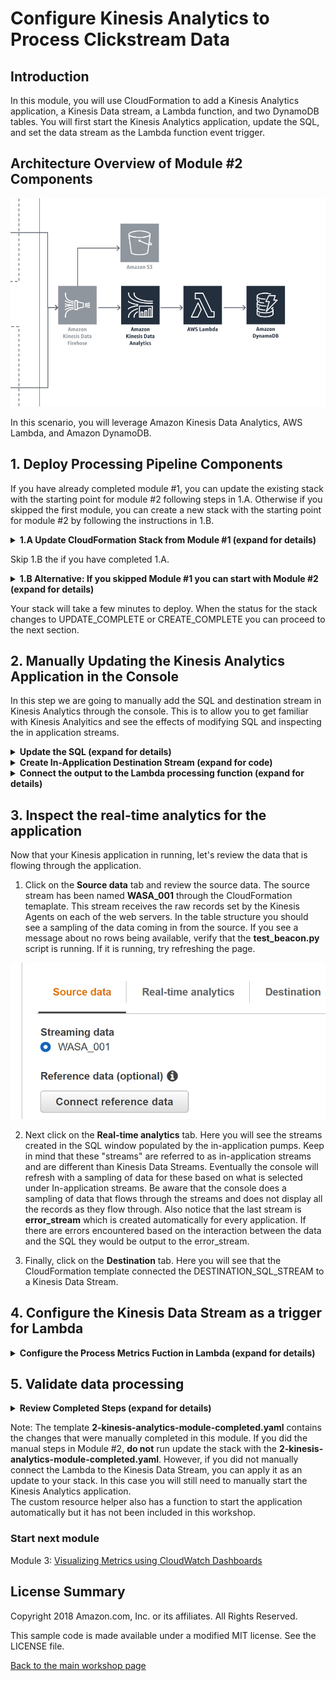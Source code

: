 #  Configure Kinesis Analytics to Process Clickstream Data

## Introduction

In this module, you will use CloudFormation to add a Kinesis Analytics application, a Kinesis Data stream, a Lambda function, and two DynamoDB tables.  You will first start the Kinesis Analytics application, update the SQL, and set the data stream as the Lambda function event trigger.

## Architecture Overview of Module #2 Components

![module-2-diagram](../images/module-2.png)

In this scenario, you will leverage Amazon Kinesis Data Analytics, AWS Lambda, and Amazon DynamoDB.

## 1. Deploy Processing Pipeline Components

If you have already completed module #1, you can update the existing stack with the starting point for module #2 following steps in 1.A.  Otherwise if you skipped the first module, you can create a new stack with the starting point for module #2 by following the instructions in 1.B. 

<details>
<summary><strong>1.A Update CloudFormation Stack from Module #1 (expand for details)</strong></summary><p>


1.	Right click the **Launch Stack** link below and "open in new tab"

Region| Launch
------|-----
EU (Ireland) | [![Launch Module 1 in ](http://docs.aws.amazon.com/AWSCloudFormation/latest/UserGuide/images/cloudformation-launch-stack-button.png)](https://console.aws.amazon.com/cloudformation/home?region=eu-west-1#/stacks/new?stackName=realtime-analytics-workshop&templateURL=https://s3-us-west-2.amazonaws.com/realtime-analytics-workshop/2-kinesis-analytics-module-update.yaml)
US West (Oregon) | [![Launch Module 1 in ](http://docs.aws.amazon.com/AWSCloudFormation/latest/UserGuide/images/cloudformation-launch-stack-button.png)](https://console.aws.amazon.com/cloudformation/home?region=us-west-2#/stacks/new?stackName=realtime-analytics-workshop&templateURL=https://s3-us-west-2.amazonaws.com/realtime-analytics-workshop/2-kinesis-analytics-module-update.yaml)
US West (N. Virginia) | [![Launch Module 1 in ](http://docs.aws.amazon.com/AWSCloudFormation/latest/UserGuide/images/cloudformation-launch-stack-button.png)](https://console.aws.amazon.com/cloudformation/home?region=us-east-1#/stacks/new?stackName=realtime-analytics-workshop&templateURL=https://s3-us-west-2.amazonaws.com/realtime-analytics-workshop/2-kinesis-analytics-module-update.yaml)

2.	Click **Next** on the Select Template page.

![Configuring CloudFormation Stack](../images/module-1-next.png)

3.	Click **Next**.
4.	Click **Next** Again. (skipping IAM advanced section)
5.	On the Review page, check the box to acknowledge that CloudFormation will create IAM resources and click **Create**.

![iam-accept](../images/iam-accept.png)

</p></details>

<p>  

Skip 1.B the if you have completed 1.A.  

</p>  


<details>
<summary><strong>1.B Alternative: If you skipped Module #1 you can start with Module #2 (expand for details)</strong></summary><p>  

<p>  

If you sucessfully completed Module 1, **skip this section**. Otherwise, you can start by launching the Module 2 starting template.  

</p>  


1.	Right click the **Launch Stack** link below and "open in new tab"

Region| Launch
------|-----
EU (Ireland) | [![Launch Module 2 in ](http://docs.aws.amazon.com/AWSCloudFormation/latest/UserGuide/images/cloudformation-launch-stack-button.png)](https://console.aws.amazon.com/cloudformation/home?region=eu-west-1#/stacks/new?stackName=realtime-analytics-workshop&templateURL=https://s3-us-west-2.amazonaws.com/realtime-analytics-workshop/2-kinesis-analytics-module-completed.yaml)
US West (Oregon) | [![Launch Module 2 in ](http://docs.aws.amazon.com/AWSCloudFormation/latest/UserGuide/images/cloudformation-launch-stack-button.png)](https://console.aws.amazon.com/cloudformation/home?region=us-west-2#/stacks/new?stackName=realtime-analytics-workshop&templateURL=https://s3-us-west-2.amazonaws.com/realtime-analytics-workshop/2-kinesis-analytics-module-completed.yaml)
US West (N. Virginia) | [![Launch Module 2 in ](http://docs.aws.amazon.com/AWSCloudFormation/latest/UserGuide/images/cloudformation-launch-stack-button.png)](https://console.aws.amazon.com/cloudformation/home?region=us-east-1#/stacks/new?stackName=realtime-analytics-workshop&templateURL=https://s3-us-west-2.amazonaws.com/realtime-analytics-workshop/2-kinesis-analytics-module-completed.yaml)

2.	Click **Next** on the Select Template page.

![Configuring CloudFormation Stack](../images/module-1-next.png)

3.	Click **Next**.
4.	Click **Next** Again. (skipping IAM advanced section)
5.	On the Review page, check the box to acknowledge that CloudFormation will create IAM resources and click **Create**.

![iam-accept](../images/iam-accept.png)

When you see the stack showing a **CREATE_COMPLETE** status, you are ready to move on to the next step.

</p></details>  

Your stack will take a few minutes to deploy.  When the status for the stack changes to UPDATE_COMPLETE or CREATE_COMPLETE you can proceed to the next section.

## 2. Manually Updating the Kinesis Analytics Application in the Console 

In this step we are going to manually add the SQL and destination stream in Kinesis Analytics through the console.  This is to allow you to get familiar with Kinesis Analyitics and see the effects of modifying SQL and inspecting the in application streams.  

<details>
<summary><strong>Update the SQL (expand for details)</strong></summary><p>

1.  Select the Kinesis service in the AWS Console.
2.  Locate the Kinesis analytics applications list you created through CloudFormation which will be prepended with your stack name.  By default it will be named realtime-analytics-workshop-WebMetricsApplication.
3.  Click the application name to display the details for the application.
4.  Notice that the source is the Firehose delivery stream created earlier.
5.  Click on the **Go to SQL editor** button to open the editor.

![Click SQL Editor](../images/2-SQL-editor.png)

6.  Click **Yes, start application** to start processing incoming data.

![Click Start Application](../images/2-start-application.png)

7.  In the SQL editor you will be creating a new stream to collect the output of the other streams and it be used as the output stream for the application. The stream will be named DESTINATION_SQL_STREAM and contain the following columns:
    *   MetricType VARCHAR(16),
    *   EventTimestamp BIGINT,
    *   MetricItem VARCHAR(1024),
    *   UnitValueInt BIGINT,
    *   UnitValueFloat DOUBLE 

</details>

<details>
<summary><strong>Create In-Application Destination Stream (expand for code)</strong></summary>

**Leave the existing SQL** in the editor, and add the following SQL code **at the beginning** to add the stream that will be used for the destination.

```SQL
CREATE STREAM "DESTINATION_SQL_STREAM"(
    MetricType VARCHAR(16),
    EventTimestamp BIGINT,
    MetricItem VARCHAR(1024),
    UnitValueInt BIGINT,
    UnitValueFloat DOUBLE);
```

8.  Click **Save and run SQL**
</details>

<details>
<summary><strong>Connect the output to the Lambda processing function (expand for details)</strong></summary>

9. Click on the **Destination** tab then the **Connect to destination** button to configure destinations
10. Select Lambda as the output type.

![Select Source](../images/2-10.png)
11. Select the **stack name**-ProcessMetricsFunction-**random** function name.
![Select Source](../images/2-11.png)
12. Choose the existing in-application stream DESTINATION_SQL_STREAM and JSON output.
![Select Source](../images/2-12.png)
13. Select the **stack name**-KinesisAnalyticsRole-**random** role and click the **Save and continue** button.  If the role is already selected and the button is greyed out you may need to select the role again.  
![Select Source](../images/2-13.png)

</details>

## 3. Inspect the real-time analytics for the application  

Now that your Kinesis application in running, let's review the data that is flowing through the application.  
1.  Click on the **Source data** tab and review the source data.  The source stream has been named **WASA_001** through the CloudFormation temaplate.  This stream receives the raw records set by the Kinesis Agents on each of the web servers.  In the table structure you should see a sampling of the data coming in from the source.  If you see a message about no rows being available, verify that the **test_beacon.py** script is running.  If it is running, try refreshing the page.  

![Select Source](../images/2-source-data.png)

2. Next click on the **Real-time analytics** tab.  Here you will see the streams created in the SQL window populated by the in-application pumps.  Keep in mind that these "streams" are referred to as in-application streams and are different than Kinesis Data Streams.  Eventually the console will refresh with a sampling of data for these based on what is selected under In-application streams.  Be aware that the console does a sampling of data that flows through the streams and does not display all the records as they flow through.  Also notice that the last stream is **error_stream** which is created automatically for every application.  If there are errors encountered based on the interaction between the data and the SQL they would be output to the error_stream.

3. Finally, click on the **Destination** tab.  Here you will see that the CloudFormation template connected the DESTINATION_SQL_STREAM to a Kinesis Data Stream.

## 4. Configure the Kinesis Data Stream as a trigger for Lambda

<details>
<summary><strong>Configure the Process Metrics Fuction in Lambda (expand for details) </strong></summary><p>

1. Navigate to Lambda in the AWS console and select the **stack name**-ProcessMetricsFunction-**random** function.  
2. In the **Designer** section select Kinesis as a trigger.  

![Select Kinesis](../images/2-add-kinesis-stream.png)

5. Scroll down to the **Configure triggers** section.  

6. Select the **stack name**-OutputStream stream as the stream to listen on then click **Add** leaving the defaults of 100 for Batch size and Latest for starting position.

![Configure triggers](../images/2-add-kinesis-stream2.png)

7. To save your changes click the **Save** button for the Lambda configuration.

![Save Lambda Changes](../images/2-add-kinesis-stream-save.png)

</details>  

## 5. Validate data processing

<details>
<summary><strong>Review Completed Steps (expand for details) </strong></summary><p>  

You should now have data flowing through the pipeline into the **stack-name**-MetricDetails DynamoDB table based on writes completed from the **stack name**-ProcessMetricsFunction-**random** function.
To validate this, review the items written to the **stack name**-Metrics and **stack name**-MetricDetails DynamoDB tables.
Navigate to DyanmoDB in the console and select the Items tab.  The **LastEventTimstamp** data should be updated to a non-zero number indicating that the Processing Lambda function is receiving and processing records.  

![Configure triggers](../images/2-dynamo.png)

The MetricDetails table contains all the metric records that are emitted from the Kinesis Analytics application.  The Metrics table contains the metadata about each metric as well as the time of most recent record in the MetricDetails table.  You can scan the small Metrics table and use that information to make an efficient query on the MetricDetails table.   

</details>  

Note: The template **2-kinesis-analytics-module-completed.yaml** contains the changes that were manually completed in this module.  If you did the manual steps in Module #2, **do not** run update the stack with the **2-kinesis-analytics-module-completed.yaml**. However, if you did not manually connect the Lambda to the Kinesis Data Stream, you can apply it as an update to your stack.  In this case you will still need to manually start the Kinesis Analytics application.    
The custom resource helper also has a function to start the application automatically but it has not been included in this workshop. 

### Start next module

Module 3: [Visualizing Metrics using CloudWatch Dashboards](../module-3/README.md)

## License Summary

Copyright 2018 Amazon.com, Inc. or its affiliates. All Rights Reserved.

This sample code is made available under a modified MIT license. See the LICENSE file.

[Back to the main workshop page](../README.md)
